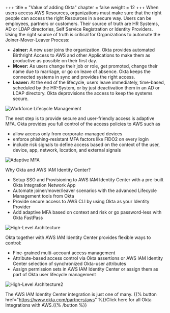 +++
title = "Value of adding Okta"
chapter = false
weight = 12
+++
When users access AWS Resources, organizations must make sure that the right people can access the right Resources in a secure way. Users can be employees, partners or customers. Their source of truth are HR Systems, AD or LDAP directories, Self Service Registration or Identity Providers.
Using the right source of truth is critical for Organizations to automate the Joiner-Mover-Leaver Process:

- **Joiner:** A new user joins the organization. Okta provides automated Birthright Access to AWS and other Applications to make them as productive as possible on their first day.
- **Mover:** As users change their job or role, get promoted, change their name due to marriage, or go on leave of absence. Okta keeps the connected systems in sync and provides the right access.
- **Leaver:** At the end of the lifecycle, users leave immediately, time-based, scheduled by the HR-System, or by just deactivation them in an AD or LDAP directory. Okta deprovisions the access to keep the systems secure.

![Workforce Lifecycle Management](/images/1_Workforce_Lifecycle_Management.png)

The next step is to provide secure and user-friendly access is adaptive MFA. Okta provides you full control of the access policies to AWS such as

- allow access only from corporate-managed devices
- enforce phishing-resistant MFA factors like FIDO2 on every login
- include risk signals to define access based on the context of the user, device, app, network, location, and external signals

![Adaptive MFA](/images/7_adaptive_mfa.png)

Why Okta and AWS IAM Identity Center?

- Setup SSO and Provisioning to AWS IAM Identity Center with a pre-built Okta Integration Network App
- Automate joiner/mover/leaver scenarios with the advanced Lifecycle Management tools from Okta
- Provide secure access to AWS CLI by using Okta as your Identity Provider
- Add adaptive MFA based on context and risk or go password-less with Okta FastPass

![High-Level Architecture](/images/2_High_Level_Architecture.png)

Okta together with AWS IAM Identity Center provides flexible ways to control:

- Fine-grained multi-account access management
- Attribute-based access control via Okta assertions or AWS IAM Identity Center selection of synchronized Okta-user attributes
- Assign permission sets in AWS IAM Identity Center or assign them as part of Okta user lifecycle management

![High-Level Architecture2](/images/3_High_Level_Architecture2.png)

The AWS IAM Identity Center integration is just one of many. {{% button href="https://www.okta.com/partners/aws" %}}Click here for all Okta Integrations with AWS.{{% /button %}}